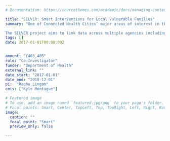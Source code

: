 ```yaml
---
# Documentation: https://sourcethemes.com/academic/docs/managing-content/

title: "SILVER: Smart Interventions for Local Vulnerable Families"
summary: "One of Connected Health Cities’ major areas of interest in the North East and North Cumbria is the high risk user groups and vulnerable families. For example, children subject to a Child Protection Plan, adults and young people out of work/at risk of worklessness or at risk of financial exclusion, and families affected by a range of social and health problems such as anti-social behaviour, domestic violence and substance use.   The SILVER programme aims to explore how data linkages can be implemented to benefit these same populations.

The SILVER project aims to link data across multiple agencies including health (physical and mental), social care, criminal justice, housing and education in order to develop a more complete Learning Health System."
tags: []
date: 2017-01-01T00:00:00Z


amount: "£403,405"
role: "Co-Investigator"
funder: "Department of Health"
external_link: ""
date_start: "2017-01-01"
date_end: "2018-12-01"
pi:  "Raghu Lingam"
cois: ["Kyle Montague"]

# Featured image
# To use, add an image named `featured.jpg/png` to your page's folder.
# Focal points: Smart, Center, TopLeft, Top, TopRight, Left, Right, BottomLeft, Bottom, BottomRight.
image:
  caption: ""
  focal_point: "Smart"
  preview_only: false

---
```

